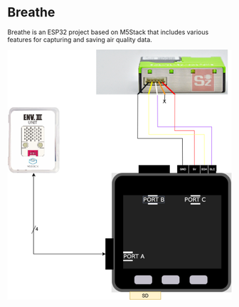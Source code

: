 # Breathe
Breathe is an ESP32 project based on M5Stack that includes various features for capturing and saving air quality data.


![BREATHE HW CONNECTION](BREATHE_HW.drawio.png)
